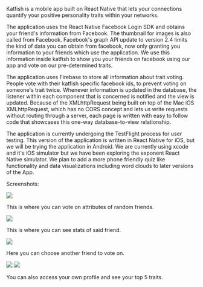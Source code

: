 Katfish is a mobile app built on React Native that lets your connections quantify your positive personality traits within your networks.

The application uses the React Native Facebook Login SDK and obtains your friend's information from Facebook. The thumbnail for images is also called from Facebook. Facebook's graph API update to version 2.4 limits the kind of data you can obtain from facebook, now only granting you information to your friends which use the application. We use this information inside katfish to show you your friends on facebook using our app and vote on our pre-determined traits.

The application uses Firebase to store all information about trait voting. People vote with their katfish specific facebook ids, to prevent voting on someone's trait twice. Whenever information is updated in the database, the listener within each component that is concerned is notified and the view is updated. Because of the XMLhttpRequest being built on top of the Mac iOS XMLhttpRequest, which has no CORS concept and lets us write requests without routing through a server, each page is written with easy to follow code that showcases this one-way database-to-view relationship.

The application is currently undergoing the TestFlight process for user testing. This version of the application is written in React Native for iOS, but we will be trying the application in Android. We are currently using xcode and it's iOS simulator but we have been exploring the exponent React Native simulator. We plan to add a more phone friendly quiz like functionality and data visualizations including word clouds to later versions of the App.

Screenshots:

<image src="Friends.png">

This is where you can vote on attributes of random friends.

<image src="FriendStats.png">

This is where you can see stats of said friend.

<image src="Pond.png">

Here you can choose another friend to vote on.

<image src="Profile.png">

<image src="YourStats.png">

You can also access your own profile and see your top 5 traits.



